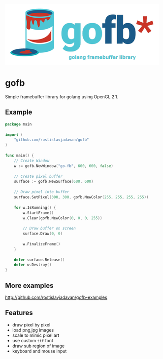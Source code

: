 ![](gofb_500.png)

# gofb

Simple framebuffer library for golang using OpenGL 2.1.

## Example

```go
package main

import (
	"github.com/rostislavjadavan/gofb"
)

func main() {
	// Create Window
	w := gofb.NewWindow("go-fb", 600, 600, false)

	// Create pixel buffer
	surface := gofb.NewSurface(600, 600)

	// Draw pixel into buffer
	surface.SetPixel(300, 300, gofb.NewColor(255, 255, 255, 255))

	for w.IsRunning() {
		w.StartFrame()
		w.Clear(gofb.NewColor(0, 0, 0, 255))

		// Draw buffer on screen
		surface.Draw(0, 0)

		w.FinalizeFrame()
	}

	defer surface.Release()
	defer w.Destroy()
}
```

## More examples

http://github.com/rostislavjadavan/gofb-examples

## Features

- draw pixel by pixel
- load png,jpg images
- scale to mimic pixel art
- use custom `ttf` font 
- draw sub region of image
- keyboard and mouse input
